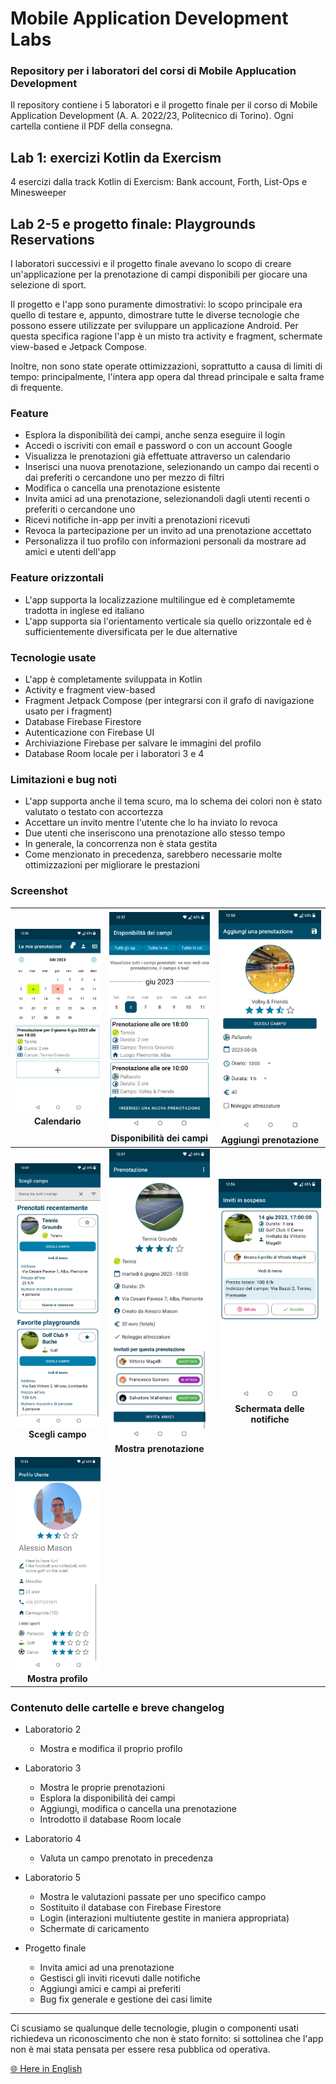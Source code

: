 # Mobile Application Development Labs
### Repository per i laboratori del corsi di Mobile Applucation Development

Il repository contiene i 5 laboratori e il progetto finale per il corso di Mobile Application Development (A. A. 2022/23, Politecnico di Torino). Ogni cartella contiene il PDF della consegna.

## Lab 1: exercizi Kotlin da Exercism

4 esercizi dalla track Kotlin di Exercism: Bank account, Forth, List-Ops e Minesweeper

## Lab 2-5 e progetto finale: Playgrounds Reservations

I laboratori successivi e il progetto finale avevano lo scopo di creare un'applicazione per la prenotazione di campi disponibili per giocare una selezione di sport.

Il progetto e l'app sono puramente dimostrativi: lo scopo principale era quello di testare e, appunto, dimostrare tutte le diverse tecnologie che possono essere utilizzate per sviluppare un applicazione Android. Per questa specifica ragione l'app è un misto tra activity e fragment, schermate view-based e Jetpack Compose.

Inoltre, non sono state operate ottimizzazioni, soprattutto a causa di limiti di tempo: principalmente, l'intera app opera dal thread principale e salta frame di frequente.

### Feature

- Esplora la disponibilità dei campi, anche senza eseguire il login
- Accedi o iscriviti con email e password o con un account Google
- Visualizza le prenotazioni già effettuate attraverso un calendario
- Inserisci una nuova prenotazione, selezionando un campo dai recenti o dai preferiti o cercandone uno per mezzo di filtri
- Modifica o cancella una prenotazione esistente
- Invita amici ad una prenotazione, selezionandoli dagli utenti recenti o preferiti o cercandone uno
- Ricevi notifiche in-app per inviti a prenotazioni ricevuti
- Revoca la partecipazione per un invito ad una prenotazione accettato
- Personalizza il tuo profilo con informazioni personali da mostrare ad amici e utenti dell'app

### Feature orizzontali

- L'app supporta la localizzazione multilingue ed è completamemte tradotta in inglese ed italiano
- L'app supporta sia l'orientamento verticale sia quello orizzontale ed è sufficientemente diversificata per le due alternative

### Tecnologie usate

- L'app è completamente sviluppata in Kotlin
- Activity e fragment view-based
- Fragment Jetpack Compose (per integrarsi con il grafo di navigazione usato per i fragment)
- Database Firebase Firestore
- Autenticazione con Firebase UI
- Archiviazione Firebase per salvare le immagini del profilo
- Database Room locale per i laboratori 3 e 4

### Limitazioni e bug noti
- L'app supporta anche il tema scuro, ma lo schema dei colori non è stato valutato o testato con accortezza
- Accettare un invito mentre l'utente che lo ha inviato lo revoca
- Due utenti che inseriscono una prenotazione allo stesso tempo
- In generale, la concorrenza non è stata gestita
- Come menzionato in precedenza, sarebbero necessarie molte ottimizzazioni per migliorare le prestazioni

### Screenshot

| ![Calendario](images/it/Calendar.jpg) Calendario | ![Disponibilità dei campi](images/it/Playgrounds%20availability.jpg) Disponibilità dei campi | ![Aggiungi prenotazione](images/it/Add%20reservation.jpg) Aggiungi prenotazione |
| :-------------: | :-------------: | :-------------: |
| ![Scegli campo](images/it/Choose%20playground.jpg) **Scegli campo** | ![Mostra prenotazione](images/it/Show%20reservation.jpg) **Mostra prenotazione** | ![Schermata delle notifiche](images/it/Notifications%20screen.jpg) **Schermata delle notifiche** |
| ![Mostra profilo](images/it/Show%20profile.jpg) **Mostra profilo** | | |

### Contenuto delle cartelle e breve changelog
- Laboratorio 2
	- Mostra e modifica il proprio profilo

- Laboratorio 3 
	- Mostra le proprie prenotazioni
	- Esplora la disponibilità dei campi
	- Aggiungi, modifica o cancella una prenotazione
	- Introdotto il database Room locale

- Laboratorio 4
	- Valuta un campo prenotato in precedenza

- Laboratorio 5
	- Mostra le valutazioni passate per uno specifico campo
	- Sostituito il database con Firebase Firestore
	- Login (interazioni multiutente gestite in maniera appropriata)
	- Schermate di caricamento

- Progetto finale
	- Invita amici ad una prenotazione
	- Gestisci gli inviti ricevuti dalle notifiche
	- Aggiungi amici e campi ai preferiti
	- Bug fix generale e gestione dei casi limite

---

Ci scusiamo se qualunque delle tecnologie, plugin o componenti usati richiedeva un riconoscimento che non è stato fornito: si sottolinea che l'app non è mai stata pensata per essere resa pubblica od operativa.

[🌐 Here in English](README.md)